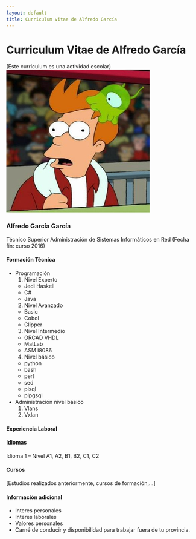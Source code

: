 ```yaml
---
layout: default
title: Curriculum vitae de Alfredo García
---
```


# Curriculum Vitae de Alfredo García
(Este curriculum es una actividad escolar)
![alt text](images/photo.jpg?raw_true "Este soy yo")

### Alfredo García García
Técnico Superior Administración de Sistemas Informáticos en Red (Fecha fin: curso 2016)

#### Formación Técnica
- Programación
  1. Nivel Experto
    * Jedi Haskell
    * C#
    * Java
  2. Nivel Avanzado
    * Basic
    * Cobol
    * Clipper
  3. Nivel Intermedio
    * ORCAD VHDL
    * MatLab
    * ASM i8086
  4. Nivel básico
    * python
    * bash
    * perl
    * sed
    * plsql
    * plpgsql
- Administración nivel básico
  1. Vlans
  2. Vxlan

#### Experiencia Laboral


#### Idiomas
Idioma 1 – Nivel A1, A2, B1, B2, C1, C2

#### Cursos
[Estudios realizados anteriormente, cursos de formación,...]

#### Información adicional
- Interes personales
- Interes laborales
- Valores personales
- Carné de conducir y disponibilidad para trabajar fuera de tu provincia.
